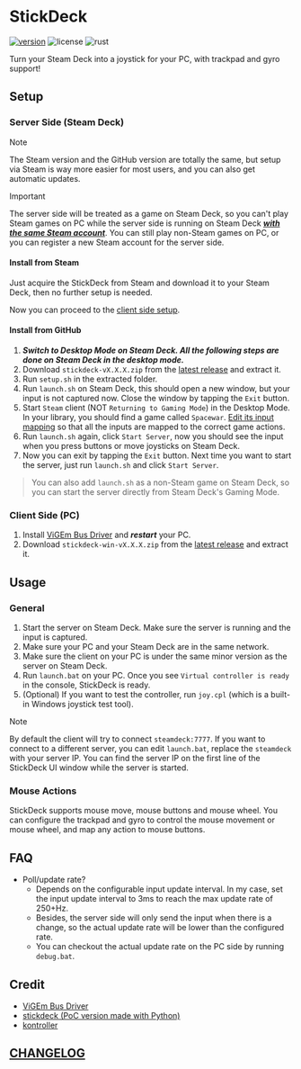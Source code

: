 # StickDeck

[![version](https://img.shields.io/github/v/tag/DiscreteTom/stickdeck-rs?label=release&style=flat-square)](https://github.com/DiscreteTom/stickdeck-rs/releases/latest)
![license](https://img.shields.io/github/license/DiscreteTom/stickdeck-rs?style=flat-square)
![rust](https://img.shields.io/badge/built_with-rust-DEA584?style=flat-square)

Turn your Steam Deck into a joystick for your PC, with trackpad and gyro support!

## Setup

### Server Side (Steam Deck)

> [!NOTE]
> The Steam version and the GitHub version are totally the same,
> but setup via Steam is way more easier for most users,
> and you can also get automatic updates.

> [!IMPORTANT]
> The server side will be treated as a game on Steam Deck, so you can't play Steam games on PC while the server side is running on Steam Deck <ins>**_with the same Steam account_**</ins>. You can still play non-Steam games on PC, or you can register a new Steam account for the server side.

#### Install from Steam

Just acquire the StickDeck from Steam and download it to your Steam Deck, then no further setup is needed.

Now you can proceed to the [client side setup](#client-side-pc).

#### Install from GitHub

1. **_Switch to Desktop Mode on Steam Deck. All the following steps are done on Steam Deck in the desktop mode._**
2. Download `stickdeck-vX.X.X.zip` from the [latest release](https://github.com/DiscreteTom/stickdeck-rs/releases/latest) and extract it.
3. Run `setup.sh` in the extracted folder.
4. Run `launch.sh` on Steam Deck, this should open a new window, but your input is not captured now. Close the window by tapping the `Exit` button.
5. Start `Steam` client (NOT `Returning to Gaming Mode`) in the Desktop Mode. In your library, you should find a game called `Spacewar`. [Edit its input mapping](https://partner.steamgames.com/doc/features/steam_controller/getting_started_for_devs#14) so that all the inputs are mapped to the correct game actions.
6. Run `launch.sh` again, click `Start Server`, now you should see the input when you press buttons or move joysticks on Steam Deck.
7. Now you can exit by tapping the `Exit` button. Next time you want to start the server, just run `launch.sh` and click `Start Server`.

> You can also add `launch.sh` as a non-Steam game on Steam Deck, so you can start the server directly from Steam Deck's Gaming Mode.

### Client Side (PC)

1. Install [ViGEm Bus Driver](https://github.com/nefarius/ViGEmBus) and **_restart_** your PC.
2. Download `stickdeck-win-vX.X.X.zip` from the [latest release](https://github.com/DiscreteTom/stickdeck-rs/releases/latest) and extract it.

## Usage

### General

1. Start the server on Steam Deck. Make sure the server is running and the input is captured.
2. Make sure your PC and your Steam Deck are in the same network.
3. Make sure the client on your PC is under the same minor version as the server on Steam Deck.
4. Run `launch.bat` on your PC. Once you see `Virtual controller is ready` in the console, StickDeck is ready.
5. (Optional) If you want to test the controller, run `joy.cpl` (which is a built-in Windows joystick test tool).

> [!NOTE]
> By default the client will try to connect `steamdeck:7777`. If you want to connect to a different server, you can edit `launch.bat`, replace the `steamdeck` with your server IP.
> You can find the server IP on the first line of the StickDeck UI window while the server is started.

### Mouse Actions

StickDeck supports mouse move, mouse buttons and mouse wheel. You can configure the trackpad and gyro to control the mouse movement or mouse wheel,
and map any action to mouse buttons.

## FAQ

- Poll/update rate?
  - Depends on the configurable input update interval. In my case, set the input update interval to 3ms to reach the max update rate of 250+Hz.
  - Besides, the server side will only send the input when there is a change, so the actual update rate will be lower than the configured rate.
  - You can checkout the actual update rate on the PC side by running `debug.bat`.

## Credit

- [ViGEm Bus Driver](https://github.com/nefarius/ViGEmBus)
- [stickdeck (PoC version made with Python)](https://github.com/DiscreteTom/stickdeck)
- [kontroller](https://github.com/DiscreteTom/kontroller/)

## [CHANGELOG](./CHANGELOG.md)
